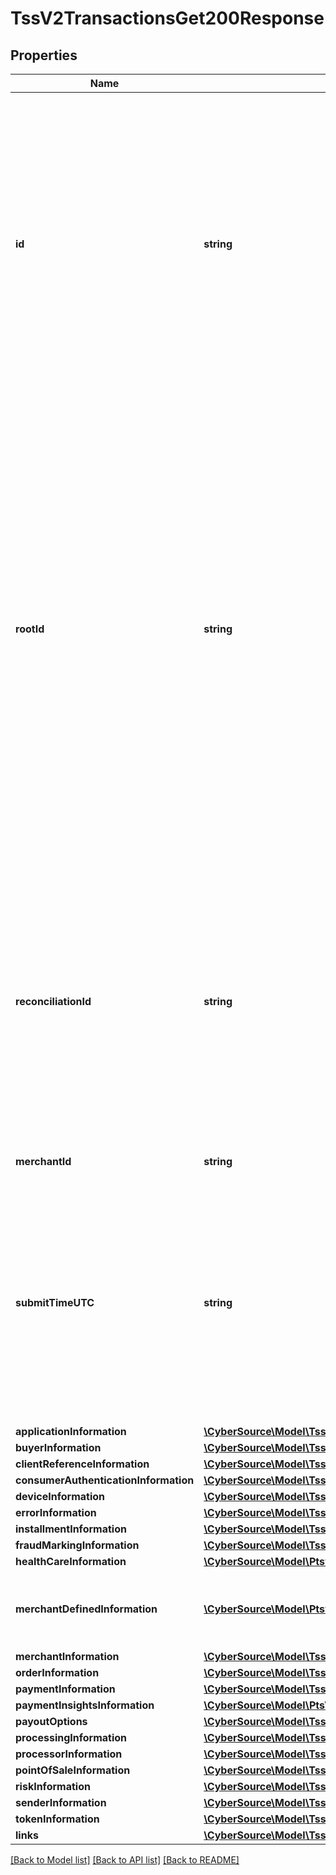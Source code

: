 # TssV2TransactionsGet200Response

## Properties
Name | Type | Description | Notes
------------ | ------------- | ------------- | -------------
**id** | **string** | An unique identification number generated by Cybersource to identify the submitted request. Returned by all services. It is also appended to the endpoint of the resource. On incremental authorizations, this value with be the same as the identification number returned in the original authorization response. | [optional] 
**rootId** | **string** | Contains the transaction identifier for the first transaction in the series of transactions. For example, you might send an authorization request for a payment, followed by a capture request for that payment, and then a refund request for that captured payment. Each of those requests, if successful, creates a resource that is assigned an identifier, which is returned in the response. The rootId identifies the first ID in the series, which in this case would be the ID of the original authorization. | [optional] 
**reconciliationId** | **string** | Reference number for the transaction. Depending on how your Cybersource account is configured, this value could either be provided in the API request or generated by CyberSource. The actual value used in the request to the processor is provided back to you by Cybersource in the response. | [optional] 
**merchantId** | **string** | Your CyberSource merchant ID. | [optional] 
**submitTimeUTC** | **string** | Time of request in UTC. Format: &#x60;YYYY-MM-DDThh:mm:ssZ&#x60; **Example** &#x60;2016-08-11T22:47:57Z&#x60; equals August 11, 2016, at 22:47:57 (10:47:57 p.m.). The &#x60;T&#x60; separates the date and the time. The &#x60;Z&#x60; indicates UTC.  Returned by Cybersource for all services. | [optional] 
**applicationInformation** | [**\CyberSource\Model\TssV2TransactionsGet200ResponseApplicationInformation**](TssV2TransactionsGet200ResponseApplicationInformation.md) |  | [optional] 
**buyerInformation** | [**\CyberSource\Model\TssV2TransactionsGet200ResponseBuyerInformation**](TssV2TransactionsGet200ResponseBuyerInformation.md) |  | [optional] 
**clientReferenceInformation** | [**\CyberSource\Model\TssV2TransactionsGet200ResponseClientReferenceInformation**](TssV2TransactionsGet200ResponseClientReferenceInformation.md) |  | [optional] 
**consumerAuthenticationInformation** | [**\CyberSource\Model\TssV2TransactionsGet200ResponseConsumerAuthenticationInformation**](TssV2TransactionsGet200ResponseConsumerAuthenticationInformation.md) |  | [optional] 
**deviceInformation** | [**\CyberSource\Model\TssV2TransactionsGet200ResponseDeviceInformation**](TssV2TransactionsGet200ResponseDeviceInformation.md) |  | [optional] 
**errorInformation** | [**\CyberSource\Model\TssV2TransactionsGet200ResponseErrorInformation**](TssV2TransactionsGet200ResponseErrorInformation.md) |  | [optional] 
**installmentInformation** | [**\CyberSource\Model\TssV2TransactionsGet200ResponseInstallmentInformation**](TssV2TransactionsGet200ResponseInstallmentInformation.md) |  | [optional] 
**fraudMarkingInformation** | [**\CyberSource\Model\TssV2TransactionsGet200ResponseFraudMarkingInformation**](TssV2TransactionsGet200ResponseFraudMarkingInformation.md) |  | [optional] 
**healthCareInformation** | [**\CyberSource\Model\Ptsv2paymentsHealthCareInformation**](Ptsv2paymentsHealthCareInformation.md) |  | [optional] 
**merchantDefinedInformation** | [**\CyberSource\Model\Ptsv2paymentsMerchantDefinedInformation[]**](Ptsv2paymentsMerchantDefinedInformation.md) | The object containing the custom data that the merchant defines. | [optional] 
**merchantInformation** | [**\CyberSource\Model\TssV2TransactionsGet200ResponseMerchantInformation**](TssV2TransactionsGet200ResponseMerchantInformation.md) |  | [optional] 
**orderInformation** | [**\CyberSource\Model\TssV2TransactionsGet200ResponseOrderInformation**](TssV2TransactionsGet200ResponseOrderInformation.md) |  | [optional] 
**paymentInformation** | [**\CyberSource\Model\TssV2TransactionsGet200ResponsePaymentInformation**](TssV2TransactionsGet200ResponsePaymentInformation.md) |  | [optional] 
**paymentInsightsInformation** | [**\CyberSource\Model\PtsV2PaymentsPost201ResponsePaymentInsightsInformation**](PtsV2PaymentsPost201ResponsePaymentInsightsInformation.md) |  | [optional] 
**payoutOptions** | [**\CyberSource\Model\TssV2TransactionsGet200ResponsePayoutOptions**](TssV2TransactionsGet200ResponsePayoutOptions.md) |  | [optional] 
**processingInformation** | [**\CyberSource\Model\TssV2TransactionsGet200ResponseProcessingInformation**](TssV2TransactionsGet200ResponseProcessingInformation.md) |  | [optional] 
**processorInformation** | [**\CyberSource\Model\TssV2TransactionsGet200ResponseProcessorInformation**](TssV2TransactionsGet200ResponseProcessorInformation.md) |  | [optional] 
**pointOfSaleInformation** | [**\CyberSource\Model\TssV2TransactionsGet200ResponsePointOfSaleInformation**](TssV2TransactionsGet200ResponsePointOfSaleInformation.md) |  | [optional] 
**riskInformation** | [**\CyberSource\Model\TssV2TransactionsGet200ResponseRiskInformation**](TssV2TransactionsGet200ResponseRiskInformation.md) |  | [optional] 
**senderInformation** | [**\CyberSource\Model\TssV2TransactionsGet200ResponseSenderInformation**](TssV2TransactionsGet200ResponseSenderInformation.md) |  | [optional] 
**tokenInformation** | [**\CyberSource\Model\TssV2TransactionsGet200ResponseTokenInformation**](TssV2TransactionsGet200ResponseTokenInformation.md) |  | [optional] 
**links** | [**\CyberSource\Model\TssV2TransactionsGet200ResponseLinks**](TssV2TransactionsGet200ResponseLinks.md) |  | [optional] 

[[Back to Model list]](../README.md#documentation-for-models) [[Back to API list]](../README.md#documentation-for-api-endpoints) [[Back to README]](../README.md)


